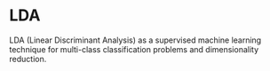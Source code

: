 # LDA

LDA (Linear Discriminant Analysis) as a supervised machine learning technique for multi-class classification problems and dimensionality reduction.
